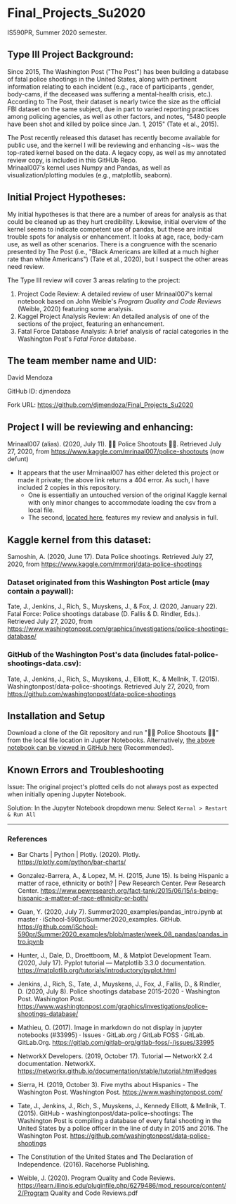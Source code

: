 # Final_Projects_Su2020
IS590PR, Summer 2020 semester.


## Type III Project Background:
Since 2015, The Washington Post ("The Post") has been building a database of fatal police shootings in the United States,
along with pertinent information relating to each incident (e.g., race of participants , gender, body-cams,
if the deceased was suffering a mental-health crisis, etc.).
According to The Post, their dataset is nearly twice the size as the official FBI dataset on the same subject, due in part to varied reporting
practices among policing agencies, as well as other factors, and notes, "5480 people have been shot and killed by police since Jan. 1, 2015" (Tate et al., 2015).

The Post recently released this dataset has recently become available for public use, and the kernel I will be reviewing and enhancing ~is~ was the top-rated kernel based
on the data. A legacy copy, as well as my annotated review copy, is included in this GitHUb Repo.  
Mrinaal007's kernel uses Numpy and Pandas, as well as visualization/plotting modules (e.g., matplotlib, seaborn).

## Initial Project Hypotheses:
My initial hypotheses is that there are a number of areas for analysis as that could be cleaned up as they hurt credibility.
Likewise, initial overview of the kernel seems to indicate competent use of pandas, but these are initial trouble spots for analysis or enhancement.
It looks at age, race, body-cam use, as well as other scenarios. There is a congruence with the scenario presented by The Post
(i.e., "Black Americans are killed at a much higher rate than white Americans") (Tate et al., 2020), but I suspect the other areas need review.

The Type III review will cover 3 areas relating to the project:

1. Project Code Review: A detailed review of user Mrinaal007's kernal notebook based on John Weible's *Program Quality and Code Reviews* (Weible, 2020) featuring some analysis.
2. Kaggel Project Analysis Review: An detailed analysis of one of the sections of the project, featuring an enhancement.
3. Fatal Force Database Analysis: A brief analysis of racial categories in the Washington Post's *Fatal Force* database. 

## The team member name and UID:
David Mendoza

GitHub ID: djmendoza

Fork URL: https://github.com/djmendoza/Final_Projects_Su2020

## Project I will be reviewing and enhancing:
Mrinaal007 (alias). (2020, July 11). 👮🔫 Police Shootouts 👮🔫. Retrieved July 27, 2020, from https://www.kaggle.com/mrinaal007/police-shootouts (now defunt)
- It appears that the user Mrninaal007 has either deleted this project or made it private; the above link returns a 404 error. As such, I have included 2 copies in this repository. 
     - One is essentially an untouched version of the original Kaggle kernal with only minor changes to accommodate loading the csv from a local file.
     - The second, [located here](https://github.com/djmendoza/Final_Projects_Su2020/blob/master/Final_project/%F0%9F%91%AE%F0%9F%94%AB%20Police%20Shootouts%20%20%F0%9F%91%AE%F0%9F%94%AB.ipynb), features my review and analysis in full. 

## Kaggle kernel from this dataset:
Samoshin, A. (2020, June 17). Data Police shootings. Retrieved July 27, 2020, from https://www.kaggle.com/mrmorj/data-police-shootings

### Dataset originated from this Washington Post article (may contain a paywall):
Tate, J., Jenkins, J., Rich, S., Muyskens, J., & Fox, J. (2020, January 22). Fatal Force: Police shootings database (D. Fallis & D. Rindler, Eds.). Retrieved July 27, 2020, from https://www.washingtonpost.com/graphics/investigations/police-shootings-database/

### GitHub of the Washington Post's data (includes fatal-police-shootings-data.csv):
Tate, J., Jenkins, J., Rich, S., Muyskens, J., Elliott, K., & Mellnik, T. (2015). Washingtonpost/data-police-shootings. Retrieved July 27, 2020, from https://github.com/washingtonpost/data-police-shootings


## Installation and Setup
Download a clone of the Git repository and run "👮🔫 Police Shootouts 👮🔫" from the local file location in Jupter Notebooks.
Alternatively, [the above notebook can be viewed in GitHub here](https://github.com/djmendoza/Final_Projects_Su2020/blob/master/Final_project/%F0%9F%91%AE%F0%9F%94%AB%20Police%20Shootouts%20%20%F0%9F%91%AE%F0%9F%94%AB.ipynb) (Recommended).


## Known Errors and Troubleshooting
Issue: The original project's plotted cells do not always post as expected when initially opening Jupyter Notebook.

Solution: In the Jupyter Notebook dropdown menu: Select `Kernal > Restart & Run All` 

---

### References

- Bar Charts | Python | Plotly. (2020). Plotly. https://plotly.com/python/bar-charts/

- Gonzalez-Barrera, A., & Lopez, M. H. (2015, June 15). Is being Hispanic a matter of race, ethnicity or both? | Pew Research Center. Pew Research Center. https://www.pewresearch.org/fact-tank/2015/06/15/is-being-hispanic-a-matter-of-race-ethnicity-or-both/

- Guan, Y. (2020, July 7). Summer2020_examples/pandas_intro.ipynb at master · iSchool-590pr/Summer2020_examples. GitHub. https://github.com/iSchool-590pr/Summer2020_examples/blob/master/week_08_pandas/pandas_intro.ipynb

- Hunter, J., Dale, D., Droettboom, M., & Matplot Development Team. (2020, July 17). Pyplot tutorial — Matplotlib 3.3.0 documentation. https://matplotlib.org/tutorials/introductory/pyplot.html

- Jenkins, J., Rich, S., Tate, J., Muyskens, J., Fox, J., Fallis, D., & Rindler, D. (2020, July 8). Police shootings database 2015-2020 - Washington Post. Washington Post. https://www.washingtonpost.com/graphics/investigations/police-shootings-database/

- Mathieu, O. (2017). Image in markdown do not display in jupyter notebooks (#33995) · Issues · GitLab.org / GitLab FOSS · GitLab. GitLab.Org. https://gitlab.com/gitlab-org/gitlab-foss/-/issues/33995

- NetworkX Developers. (2019, October 17). Tutorial — NetworkX 2.4 documentation. NetworkX. https://networkx.github.io/documentation/stable/tutorial.html#edges

- Sierra, H. (2019, October 3). Five myths about Hispanics - The Washington Post. Washington Post. https://www.washingtonpost.com/

- Tate, J., Jenkins, J., Rich, S., Muyskens, J., Kennedy Elliott, & Mellnik, T. (2015). GitHub - washingtonpost/data-police-shootings: The Washington Post is compiling a database of every fatal shooting in the United States by a police officer in the line of duty in 2015 and 2016. The Washington Post. https://github.com/washingtonpost/data-police-shootings

- The Constitution of the United States and The Declaration of Independence. (2016). Racehorse Publishing.

- Weible, J. (2020). Program Quality and Code Reviews. https://learn.illinois.edu/pluginfile.php/6279486/mod_resource/content/2/Program Quality and Code Reviews.pdf





